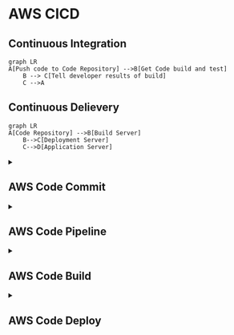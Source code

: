 # AWS CICD 
## Continuous Integration
```mermaid
graph LR
A[Push code to Code Repository] -->B[Get Code build and test]
    B --> C[Tell developer results of build]
    C -->A
```
## Continuous Delievery
```mermaid
graph LR
A[Code Repository] -->B[Build Server]
	B-->C[Deployment Server]
	C-->D[Application Server]
```
<details>
	<summary><h2>AWS Code Commit</h2></summary>
	<br>
</details>
<details>
	<summary><h2>AWS Code Pipeline</h2></summary>
</details>
<details>
	<summary><h2>AWS Code Build</h2></summary>
</details>
<details>
	<summary><h2>AWS Code Deploy</h2></summary>
</details>
